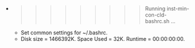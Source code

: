 * >>>>>>>>> Running inst-min-con-cld-bashrc.sh ...
  * Set common settings for ~/.bashrc.
  * Disk size = 1466392K. Space Used = 32K. Runtime = 00:00:00:00.
